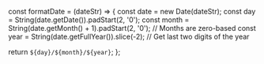 const formatDate = (dateStr) => {
  const date = new Date(dateStr);
  const day = String(date.getDate()).padStart(2, '0');
  const month = String(date.getMonth() + 1).padStart(2, '0'); // Months are zero-based
  const year = String(date.getFullYear()).slice(-2); // Get last two digits of the year

  return `${day}/${month}/${year}`;
};
